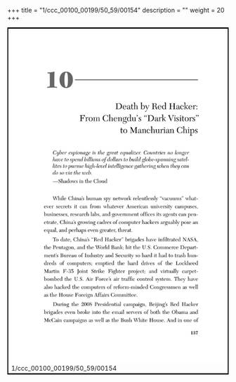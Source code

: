 +++
title = "1/ccc_00100_00199/50_59/00154"
description = ""
weight = 20
+++

<table style="border:2px solid black;max-width:800px;max-height:800px;" 
><tr><td>
<img class="center-fit-jpg"
src="/jpg_/out_jpg_dbc_154.jpg">
1/ccc_00100_00199/50_59/00154
</img></td></tr></table>
